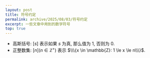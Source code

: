 ```yaml
---
layout: post
title: 符号约定
permalink: archive/2025/08/03/符号约定
excerpt: 一些文章中用到的数学符号
top: true
---
```


- 高斯括号: $[s]$ 表示如果 $s$ 为真, 那么值为 $1$, 否则为 $0$.
- 正整数集: $[n] (n \in \mathbb{Z}^+)$ 表示 $\\\{x \in \mathbb{Z}: 1 \le x \le n\\\}$.